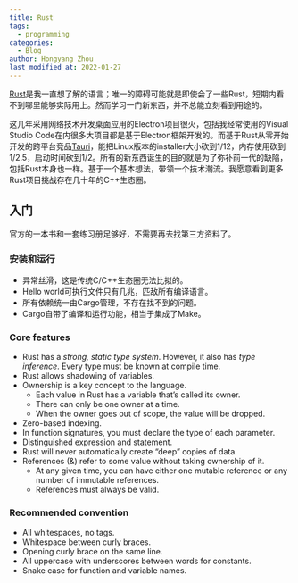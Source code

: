 ```yaml
---
title: Rust
tags:
  - programming
categories:
  - Blog
author: Hongyang Zhou
last_modified_at: 2022-01-27
---
```


[Rust](https://www.rust-lang.org/)是我一直想了解的语言；唯一的障碍可能就是即使会了一些Rust，短期内看不到哪里能够实际用上。然而学习一门新东西，并不总能立刻看到用途的。

这几年采用网络技术开发桌面应用的Electron项目很火，包括我经常使用的Visual Studio Code在内很多大项目都是基于Electron框架开发的。而基于Rust从零开始开发的跨平台竞品[Tauri](https://github.com/tauri-apps/tauri)，能把Linux版本的installer大小砍到1/12，内存使用砍到1/2.5，启动时间砍到1/2。所有的新东西诞生的目的就是为了弥补前一代的缺陷，包括Rust本身也一样。基于一个基本想法，带领一个技术潮流。我愿意看到更多Rust项目挑战存在几十年的C++生态圈。

## 入门

官方的一本书和一套练习册足够好，不需要再去找第三方资料了。

### 安装和运行

* 异常丝滑，这是传统C/C++生态圈无法比拟的。
* Hello world可执行文件只有几兆，匹敌所有编译语言。
* 所有依赖统一由Cargo管理，不存在找不到的问题。
* Cargo自带了编译和运行功能，相当于集成了Make。

### Core features

* Rust has a _strong, static type system_. However, it also has _type inference_. Every type must be known at compile time.
* Rust allows shadowing of variables.
* Ownership is a key concept to the language.
  * Each value in Rust has a variable that’s called its owner.
  * There can only be one owner at a time.
  * When the owner goes out of scope, the value will be dropped.
* Zero-based indexing.
* In function signatures, you must declare the type of each parameter.
* Distinguished expression and statement.
* Rust will never automatically create “deep” copies of data.
* References (&) refer to some value without taking ownership of it.
  * At any given time, you can have either one mutable reference or any number of immutable references.
  * References must always be valid.

### Recommended convention

* All whitespaces, no tags.
* Whitespace between curly braces.
* Opening curly brace on the same line.
* All uppercase with underscores between words for constants.
* Snake case for function and variable names.
